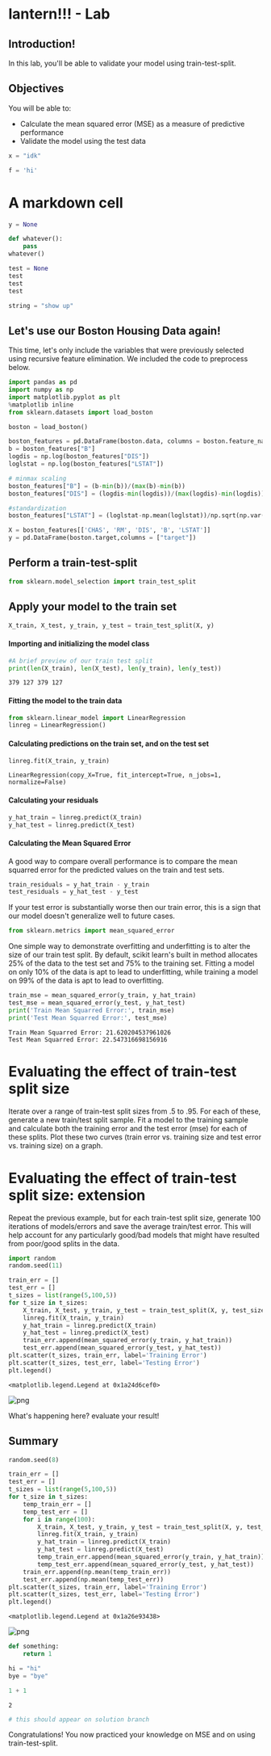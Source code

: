 # lantern!!! - Lab

## Introduction!

In this lab, you'll be able to validate your model using train-test-split.


## Objectives

You will be able to:

- Calculate the mean squared error (MSE) as a measure of predictive performance
- Validate the model using the test data



```python
x = "idk"
```


```python
f = 'hi'
```

# A markdown cell


```python
y = None
```


```python
def whatever():
    pass
whatever()
```


```python
test = None
test
test
test
```


```python
string = "show up"
```

## Let's use our Boston Housing Data again!

This time, let's only include the variables that were previously selected using recursive feature elimination. We included the code to preprocess below.


```python
import pandas as pd
import numpy as np
import matplotlib.pyplot as plt
%matplotlib inline
from sklearn.datasets import load_boston

boston = load_boston()

boston_features = pd.DataFrame(boston.data, columns = boston.feature_names)
b = boston_features["B"]
logdis = np.log(boston_features["DIS"])
loglstat = np.log(boston_features["LSTAT"])

# minmax scaling
boston_features["B"] = (b-min(b))/(max(b)-min(b))
boston_features["DIS"] = (logdis-min(logdis))/(max(logdis)-min(logdis))

#standardization
boston_features["LSTAT"] = (loglstat-np.mean(loglstat))/np.sqrt(np.var(loglstat))
```


```python
X = boston_features[['CHAS', 'RM', 'DIS', 'B', 'LSTAT']]
y = pd.DataFrame(boston.target,columns = ["target"])
```

## Perform a train-test-split


```python
from sklearn.model_selection import train_test_split
```

## Apply your model to the train set


```python
X_train, X_test, y_train, y_test = train_test_split(X, y)
```

#### Importing and initializing the model class


```python
#A brief preview of our train test split
print(len(X_train), len(X_test), len(y_train), len(y_test))
```

    379 127 379 127


#### Fitting the model to the train data


```python
from sklearn.linear_model import LinearRegression
linreg = LinearRegression()
```

#### Calculating predictions on the train set, and on the test set


```python
linreg.fit(X_train, y_train)
```




    LinearRegression(copy_X=True, fit_intercept=True, n_jobs=1, normalize=False)



#### Calculating your residuals


```python
y_hat_train = linreg.predict(X_train)
y_hat_test = linreg.predict(X_test)
```

#### Calculating the Mean Squared Error
A good way to compare overall performance is to compare the mean squarred error for the predicted values on the train and test sets.


```python
train_residuals = y_hat_train - y_train
test_residuals = y_hat_test - y_test
```

If your test error is substantially worse then our train error, this is a sign that our model doesn't generalize well to future cases.


```python
from sklearn.metrics import mean_squared_error
```

One simple way to demonstrate overfitting and underfitting is to alter the size of our train test split. By default, scikit learn's built in method allocates 25% of the data to the test set and 75% to the training set. Fitting a model on only 10% of the data is apt to lead to underfitting, while training a model on 99% of the data is apt to lead to overfitting.


```python
train_mse = mean_squared_error(y_train, y_hat_train)
test_mse = mean_squared_error(y_test, y_hat_test)
print('Train Mean Squarred Error:', train_mse)
print('Test Mean Squarred Error:', test_mse)
```

    Train Mean Squarred Error: 21.620204537961026
    Test Mean Squarred Error: 22.547316698156916


# Evaluating the effect of train-test split size

Iterate over a range of train-test split sizes from .5 to .95. For each of these, generate a new train/test split sample. Fit a model to the training sample and calculate both the training error and the test error (mse) for each of these splits. Plot these two curves (train error vs. training size and test error vs. training size) on a graph.

# Evaluating the effect of train-test split size: extension

Repeat the previous example, but for each train-test split size, generate 100 iterations of models/errors and save the average train/test error. This will help account for any particularly good/bad models that might have resulted from poor/good splits in the data. 


```python
import random
random.seed(11)

train_err = []
test_err = []
t_sizes = list(range(5,100,5))
for t_size in t_sizes:
    X_train, X_test, y_train, y_test = train_test_split(X, y, test_size=t_size/100)
    linreg.fit(X_train, y_train)
    y_hat_train = linreg.predict(X_train)
    y_hat_test = linreg.predict(X_test)
    train_err.append(mean_squared_error(y_train, y_hat_train))
    test_err.append(mean_squared_error(y_test, y_hat_test))
plt.scatter(t_sizes, train_err, label='Training Error')
plt.scatter(t_sizes, test_err, label='Testing Error')
plt.legend()
```




    <matplotlib.legend.Legend at 0x1a24d6cef0>




![png](index_files/index_31_1.png)


What's happening here? evaluate your result!

##  Summary 


```python
random.seed(8)

train_err = []
test_err = []
t_sizes = list(range(5,100,5))
for t_size in t_sizes:
    temp_train_err = []
    temp_test_err = []
    for i in range(100):
        X_train, X_test, y_train, y_test = train_test_split(X, y, test_size=t_size/100)
        linreg.fit(X_train, y_train)
        y_hat_train = linreg.predict(X_train)
        y_hat_test = linreg.predict(X_test)
        temp_train_err.append(mean_squared_error(y_train, y_hat_train))
        temp_test_err.append(mean_squared_error(y_test, y_hat_test))
    train_err.append(np.mean(temp_train_err))
    test_err.append(np.mean(temp_test_err))
plt.scatter(t_sizes, train_err, label='Training Error')
plt.scatter(t_sizes, test_err, label='Testing Error')
plt.legend()
```




    <matplotlib.legend.Legend at 0x1a26e93438>




![png](index_files/index_34_1.png)



```python
def something:
    return 1
```


```python
hi = "hi"
bye = "bye"
```


```python
1 + 1

```




    2




```python
# this should appear on solution branch
```

Congratulations! You now practiced your knowledge on MSE and on using train-test-split.
